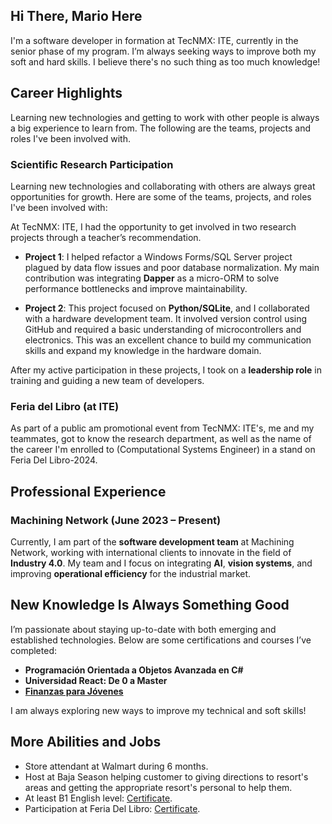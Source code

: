 

## Hi There, Mario Here
I'm a software developer in formation at TecNMX: ITE, currently in the senior phase of my program. I’m always seeking ways to improve both my soft and hard skills. I believe there's no such thing as too much knowledge!

## Career Highlights
Learning new technologies and getting to work with other people is always a big experience to learn from. The following are the teams, projects and roles I've been involved with.

### Scientific Research Participation
Learning new technologies and collaborating with others are always great opportunities for growth. Here are some of the teams, projects, and roles I've been involved with:

At TecNMX: ITE, I had the opportunity to get involved in two research projects through a teacher’s recommendation.

-   **Project 1**: I helped refactor a Windows Forms/SQL Server project plagued by data flow issues and poor database normalization. My main contribution was integrating **Dapper** as a micro-ORM to solve performance bottlenecks and improve maintainability.
    
-   **Project 2**: This project focused on **Python/SQLite**, and I collaborated with a hardware development team. It involved version control using GitHub and required a basic understanding of microcontrollers and electronics. This was an excellent chance to build my communication skills and expand my knowledge in the hardware domain.
    

After my active participation in these projects, I took on a **leadership role** in training and guiding a new team of developers.

### Feria del Libro (at ITE)
As part of a public am promotional event from TecNMX: ITE's, me and my teammates, got to know the research department, as well as the name of the career I'm enrolled to (Computational Systems Engineer) in a stand on Feria Del Libro-2024.


## Professional Experience

### Machining Network (June 2023 – Present)

Currently, I am part of the **software development team** at Machining Network, working with international clients to innovate in the field of **Industry 4.0**. My team and I focus on integrating **AI**, **vision systems**, and improving **operational efficiency** for the industrial market.

## New Knowledge Is Always Something Good
I’m passionate about staying up-to-date with both emerging and established technologies. Below are some certifications and courses I’ve completed:

-   **Programación Orientada a Objetos Avanzada en C#**
-   **Universidad React: De 0 a Master**
-   **[Finanzas para Jóvenes](https://drive.google.com/file/d/1LK-XiCvZtyBQrTO2-OOuZTIorjtH4l5g/view?usp=drive_link)**

I am always exploring new ways to improve my technical and soft skills!


## More Abilities and Jobs
+ Store attendant at Walmart during 6 months.
+ Host at Baja Season helping customer to giving directions to resort's areas and getting the appropriate resort's personal to help them. 
+ At least B1 English level: [Certificate](https://drive.google.com/file/d/13rhpDiTihHqAzKJdGSme4rDC1ZbIUArX/view?usp=drive_link).
+ Participation at Feria Del Libro: [Certificate](https://drive.google.com/file/d/1VGRaQRMDuIv_7z5Nx_W7X1CHHf5JUhm4/view?usp=drive_link).

<!--
**netrix4/netrix4** is a ✨ _special_ ✨ repository because its `README.md` (this file) appears on your GitHub profile.

Here are some ideas to get you started:

- 🔭 I’m currently working on ...
- 🌱 I’m currently learning ...
- 👯 I’m looking to collaborate on ...
- 🤔 I’m looking for help with ...
- 💬 Ask me about ...
- 📫 How to reach me: ...
- 😄 Pronouns: ...
- ⚡ Fun fact: ...
-->

